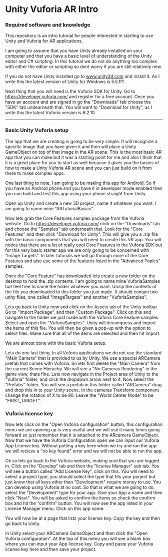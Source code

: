 # Unity Vuforia AR Intro

<h3> Required software and knowledge </h3>

This repository is an intro tutorial for people interested in starting to use Unity and Vuforia for AR applications.

I am going to assume that you have Unity already installed on your computer and that you have a basic level of understanding of the Unity editor and C# scripting. In this tutorial we do not do anything too complex with either the editor or scripting so dont worry if you are still relatively new.

If you do not have Unity installed go to www.unity3d.com and install it. As I write this the latest version of Unity for Windows is 5.5.1f1

Next thing that you will need is the Vuforia SDK for Unity. Go to https://developer.vuforia.com/ and register for a free account. Once you have an account and are signed in go the "Downloads" tab choose the "SDK" tab undearneath that. You will want to "Download for Unity", as I write this the latest Vuforia version is 6.2.10.

<hr> </hr>

<h3> Basic Unity Vuforia setup </h3>

The app that we are creating is going to be very simple. It will recognize a specific image that you have given it and then will place a Unity GameObject on top of that image in the AR scene. This is the most basic AR app that you can make but it was a starting point for me and also I think that it is a great place for you to start as well because it gives you the basics of how to make a Unity Vuforia AR scene and you can just build on it from there to make complex apps.

One last thing to note, I am going to be making this app for Android. So if you have an Android phone and you have it in developer mode enabled then you can build and test this app using your phone straight from Unity.

Open up Unity and create a new 3D project, name it whatever you want. I am going to name mine "ARTutorialBasics". 

Now lets grab the Core Features samples package from the Vuforia website. Go to https://developer.vuforia.com/ click on the "Downloads" tab and choose the "Samples" tab underneath that. Look for the "Core Features" and then click "Download for Unity". This will give you a .zip file with the basic components that you will need to create this VR app. You will notice that there are a lot of really cool Core Features in the Vuforia SDK but for this very basic starter app we are only going to be concerned with "Image Targets". In later tutorials we will go through more of the Core Features and also use some of the features listed in the "Advanced Topics" samples.

Once the "Core Feature" has downloaded lets create a new folder on the desktop to hold the .zip contents. I am going to name mine VuforiaSamples but feel free to name the folder whatever you want. Unzip the contents of the file you downloaded to this folder you just made. It should contain two unity files, one called "ImageTargets" and another "VuforiaSamples".

Lets go back to Unity now and click on the Assets tab of the Unity toolbar. Go to "Import Package", and then "Custom Package". Click on this and navigate to the folder we just made with the Vuforia Core Feature samples. Select and open the "VuforiaSamples". Unity will decompress and import the items of this file. You will then be given a pop-up with the option to select files. Make sure that all of the items are selected and then hit Import.

We are almost done with the basic Vuforia setup.

Lets do one last thing. In all Vuforia applications we do not use the standard "Main Camera" that is provided to us by Unity. We use a special ARCamera prefab that comes with Vuforia. So lets first delete the "Main Camera" from the current Scene Hierachy. We will see a "No Cameras Rendering" in the game view, thats fine. Lets now navigate in the Project area of Unity to the "Vuforia" folder, and click the dropdown arrow next to it. Now select the "Prefabs" folder. You will see a prefab in this folder called "ARCamera" drag and drop this in to your Unity scene. In the cameras Transform component change the rotation of X to be 90. Leave the "World Center Mode" to be "FIRST_TARGET". 

<h3> Vuforia license key</h3>

Now lets click on the "Open Vuforia configuration" button, this configuration menu we are opening up is very useful and we will use it many times going forward so just remember that it is attached to the ARcamera GameObject. Now that we have the Vuforia Configuration open we can input our Vuforia App License key. Without putting a key here when we try and run the app we will recieve a "no key found" error and we will not be able to run the app.

Ok so lets go back to the Vuforia website, making sure that you are logged in. Click on the "Develop" tab and then the "license Manager" sub tab. You will see a button called "Add License Key", click on this. You will need to select a project type, you should select the type that fits your porject but just know that all keys other than "Development" require money to use. You can develop using Vuforia at no cost. So that is what we are going to do, select the "Development" type for your app. Give your App a name and then click "Next". You will be asked to confirm the items so check the confirm box and hit the "confirm" button. You will now see the app listed in your License Manager menu. Click on this app name.

You will now be at a page that lists your license key. Copy the key and then go back to Unity.

In Unity select your ARCamera GameObject and then click the "Open Vuforia configuratoin". At the top of this menu you will see a blank box where you can input your App license key. Copy and paste your Vuforia license key here and then save your project.















